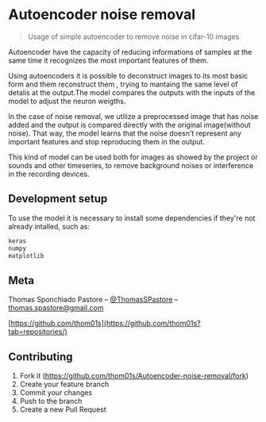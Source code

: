 # Autoencoder noise removal
> Usage of simple autoencoder to remove noise in cifar-10 images

 Autoencoder have the capacity of reducing informations of samples at the same time it recognizes the most important features of them.

 Using autoencoders it is possible to deconstruct images to its most basic form and them reconstruct them , trying to mantaing the same level of detalis at the output.The model compares the outputs with the inputs of the model to adjust the neuron weigths. 
 
 In the case of noise removal, we utilize a preprocessed image that has noise added and the output is compared directly with the original image(without noise). That way, the model learns that the noise doesn't represent any important features and stop reproducing them in the output.

 This kind of model can be used both for images as showed by the project or sounds and other timeseries, to remove background noises or interference in the recording devices.

## Development setup

 To use the model it is necessary to install some dependencies if they're not already intalled, such as:

```sh
keras
numpy
matplotlib
```

## Meta

Thomas Sponchiado Pastore – [@ThomasSPastore](https://twitter.com/ThomasSPastore) – thomas.spastore@gmail.com

[https://github.com/thom01s](https://github.com/thom01s?tab=repositories/)

## Contributing

1. Fork it (<https://github.com/thom01s/Autoencoder-noise-removal/fork>)
2. Create your feature branch
3. Commit your changes
4. Push to the branch
5. Create a new Pull Request

<!-- Markdown link & img dfn's -->
[npm-image]: https://img.shields.io/npm/v/datadog-metrics.svg?style=flat-square
[npm-url]: https://npmjs.org/package/datadog-metrics
[npm-downloads]: https://img.shields.io/npm/dm/datadog-metrics.svg?style=flat-square
[travis-image]: https://img.shields.io/travis/dbader/node-datadog-metrics/master.svg?style=flat-square
[travis-url]: https://travis-ci.org/dbader/node-datadog-metrics
[wiki]: https://github.com/yourname/yourproject/wiki

